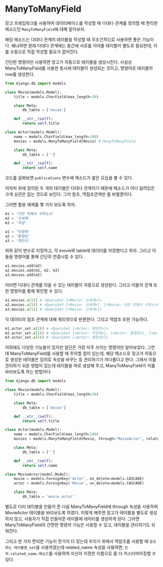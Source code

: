 # ManyToManyField

장고 프레임워크를 사용하여 데이터베이스를 작성할 때 다대다 관계를 정의할 때 편리한 메소드인 `ManyToManyField`에 대해 알아보자.

해당 메소드는 다대다 관계의 테이블을 작성할 때 무조건적으로 사용하면 좋은 기능이다. 왜냐하면 원래 다대다 관계에는 중간에 서로를 이어줄 테이블이 별도로 필요한데, 이를 수동으로 직접 작성할 필요가 없어진다.

간단한 명령어만 사용하면 장고가 자동으로 테이블을 생성시킨다. 사실상 ManyToManyField를 사용한 동시에 테이블이 생성되는 것이고, 명령어로 테이블의 row를 생성한다.

```python
from django.db import models

class Movie(models.Model):
    title = models.CharField(max_length=30)

    class Meta:
        db_table = ['movie']

    def __str__(self):
        return self.title

class Actor(models.Model):
    name = models.CharField(max_length=100)
    movies = models.ManyToManyField(Movie) # ManyToManyField

    class Meta:
        db_table = ['']

    def __str__(self):
        return self.name
```

코드를 살펴보면 `publications` 변수에 메소드가 붙은 모습을 볼 수 있다.

어차피 위에 정의된 두 개의 테이블은 다대다 관계이기 때문에 메소드가 어디 달려있든 크게 상관은 없는 것으로 보인다. 그저 참조, 역참조관게만 좀 바뀔뿐이다.

그러면 활용 예제를 몇 가지 보도록 하자.

```python
m1 = '다만 악에서 구하소서'
m2 = '신세계'
m3 = '곡성'

a1 = '이정재'
a2 = '황정민'
a3 = '최민식'
```

위와 같이 변수로 지정하고, 각 movie와 table에 데이터를 저장했다고 하자. 그리고 이들을 명령어를 통해 간단히 연결시킬 수 있다.

```python
a1.movies.add(m2)
a2.movies.add(m1, m2, m3)
a3.movies.add(m2)
```

이러면 다대다 관계를 이을 수 있는 데이블이 자동으로 생성된다. 그리고 이들의 관계 또한 명령어를 통해 확인할 수 있다.

```python
a1.movies.all() # <QuerySet [<Movie: 신세계>]>
a2.movies.all() # <QuerySet [<Movie: 신세계>], [<Movie: 다만 악에서 구하소서>, [<Movie: 곡성>]]>
a3.movies.all() # <QuerySet [<Movie: 신세계>]>
```

각 데이터의 참조 관계에 대해 쿼리셋으로 반환한다. 그리고 역참조 또한 가능하다.

```python
m1.actor_set.all() # <QuerySet [<Actor: 황정민>]>
m2.actor_set.all() # <QuerySet [<Actor: 이정재>], [<Actor: 황정민>], [<Actor: 최민식>]>
m3.actor_set.all() # <QuerySet [<Actor: 황정민>]>
```

이외에도 다양한 기능들이 있지만 일단은 가장 자주 쓰이는 명령어만 알아보았다. 그런데 ManyToManyField를 사용할 때 주의할 점이 있는데, 해당 메소드로 장고가 자동으로 생성한 테이블은 임의로 속성을 바꾸는 등 관리하기가 까다롭다고 한다. 그래서 이를 관리하기 쉬운 방법이 있는데 테이블을 따로 생성해 주고, ManyToManyField가 이를 바라보도록 하는 방법이다.

```python
from django.db import models

class Movie(models.Model):
    title = models.CharField(max_length=30)

    class Meta:
        db_table = ['movie']

    def __str__(self):
        return self.title

class Actor(models.Model):
    name = models.CharField(max_length=100)
    movies = models.ManyToManyField(Movie, through='MovieActor', related_name='actor') # ManyToManyField

    class Meta:
        db_table = ['']

    def __str__(self):
        return self.name

class MovieActor(model.Model):
    movie = models.ForeignKey('Actor', on_delete=models.CASCADE)
    actor = models.ForeignKey('Movie', on_delete=models.CASCADE)

    class Meta:
        db_table = 'movie_actor'
```

별도로 다리 테이블을 만들어 준 다음 ManyToManyField에 through 속성을 사용하여 MovieActor 테이블을 바라보도록 하였다. 이렇게 해주면 장고가 테이블을 별도로 생성하지 않고, 사용자가 직접 만들어준 테이블에 데이터를 생성하게 된다. 그러면 ManyToManyField의 간편한 명령어 기능은 사용할 수 있고, 테이블을 관리하기도 쉬워진다.

그리고 한 가지 편리한 기능이 한가지 더 있는데 우리가 위에서 역참조를 사용할 때 `참조하는 테이블명_set`을 사용하였는데 related_name 속성을 사용하면, `인자.related_name.메소드`를 사용하여 자신이 지정한 이름으로 좀 더 커스터마이징할 수 있다.
 